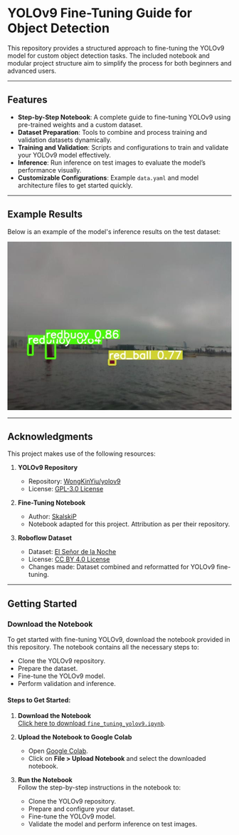 # YOLOv9 Fine-Tuning Guide for Object Detection

This repository provides a structured approach to fine-tuning the YOLOv9 model for custom object detection tasks. The included notebook and modular project structure aim to simplify the process for both beginners and advanced users.

---

## Features

- **Step-by-Step Notebook**: A complete guide to fine-tuning YOLOv9 using pre-trained weights and a custom dataset.
- **Dataset Preparation**: Tools to combine and process training and validation datasets dynamically.
- **Training and Validation**: Scripts and configurations to train and validate your YOLOv9 model effectively.
- **Inference**: Run inference on test images to evaluate the model’s performance visually.
- **Customizable Configurations**: Example `data.yaml` and model architecture files to get started quickly.

---

## Example Results

Below is an example of the model's inference results on the test dataset:

![Test Results](test-results.png)

---

## Acknowledgments

This project makes use of the following resources:

1. **YOLOv9 Repository**  
   - Repository: [WongKinYiu/yolov9](https://github.com/WongKinYiu/yolov9)  
   - License: [GPL-3.0 License](https://github.com/WongKinYiu/yolov9/blob/main/LICENSE.md)

2. **Fine-Tuning Notebook**  
   - Author: [SkalskiP](https://github.com/SkalskiP/yolov9)  
   - Notebook adapted for this project. Attribution as per their repository.

3. **Roboflow Dataset**  
   - Dataset: [El Señor de la Noche](https://universe.roboflow.com/pedro-pagan/el-senor-de-la-noche/dataset/2)  
   - License: [CC BY 4.0 License](https://creativecommons.org/licenses/by/4.0/)  
   - Changes made: Dataset combined and reformatted for YOLOv9 fine-tuning.

---

## Getting Started

### Download the Notebook

To get started with fine-tuning YOLOv9, download the notebook provided in this repository. The notebook contains all the necessary steps to:

- Clone the YOLOv9 repository.
- Prepare the dataset.
- Fine-tune the YOLOv9 model.
- Perform validation and inference.

#### Steps to Get Started:

1. **Download the Notebook**  
   [Click here to download `fine_tuning_yolov9.ipynb`](https://github.com/DevDizzle/YOLOv9-Object-Detection-Guide/blob/main/fine_tuning_yolov9.ipynb).

2. **Upload the Notebook to Google Colab**  
   - Open [Google Colab](https://colab.research.google.com/).
   - Click on **File > Upload Notebook** and select the downloaded notebook.

3. **Run the Notebook**  
   Follow the step-by-step instructions in the notebook to:
   - Clone the YOLOv9 repository.
   - Prepare and configure your dataset.
   - Fine-tune the YOLOv9 model.
   - Validate the model and perform inference on test images.
